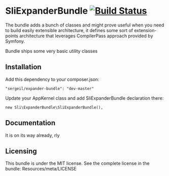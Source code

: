 # SliExpanderBundle [![Build Status](https://travis-ci.org/sergeil/SliExpanderBundle.svg?branch=master)](https://travis-ci.org/sergeil/SliExpanderBundle)

The bundle adds a bunch of classes and might prove useful when you need to build easily extensible architecture, it
defines some sort of extension-points architecture that leverages CompilerPass approach provided by Symfony.

Bundle ships some very basic utility classes

## Installation

Add this dependency to your composer.json:

    "sergeil/expander-bundle": "dev-master"

Update your AppKernel class and add SliExpanderBundle declaration there:

    new Sli\ExpanderBundle\SliExpanderBundle(),

## Documentation

It is on its way already, rly

## Licensing

This bundle is under the MIT license. See the complete license in the bundle:
Resources/meta/LICENSE

